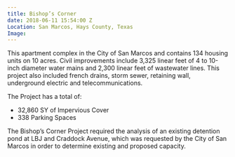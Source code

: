 ```yaml
---
title: Bishop’s Corner
date: 2018-06-11 15:54:00 Z
Location: San Marcos, Hays County, Texas
Image: 
---
```


This apartment complex in the City of San Marcos and contains 134 housing units on 10 acres.  Civil improvements include 3,325 linear feet of 4 to 10-inch diameter water mains and 2,300 linear feet of wastewater lines.  This project also included french drains, storm sewer, retaining wall, underground electric and telecommunications.

The Project has a total of:
* 32,860 SY of Impervious Cover
* 338 Parking Spaces

The Bishop’s Corner Project required the analysis of an existing detention pond at LBJ and Craddock Avenue, which was requested by the City of San Marcos in order to determine existing and proposed capacity.